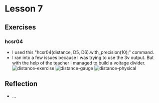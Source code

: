 # Lesson 7

## Exercises

### hcsr04

* I used this "hcsr04(distance, D5, D6).with_precision(10);" command.
* I ran into a few issues because I was trying to use the 3v output. But with the help of the teacher I managed to build a voltage divider.
![distance-exercise](https://github.com/Tom284/portfolio-minor-iot/blob/main/Lesson%206/distance-exercise.PNG)
![distance-gauge](https://github.com/Tom284/portfolio-minor-iot/blob/main/Lesson%206/distance-gauge.PNG)
![distance-physical](https://github.com/Tom284/portfolio-minor-iot/blob/main/Lesson%206/distance-physical.PNG)


## Reflection

* ...

